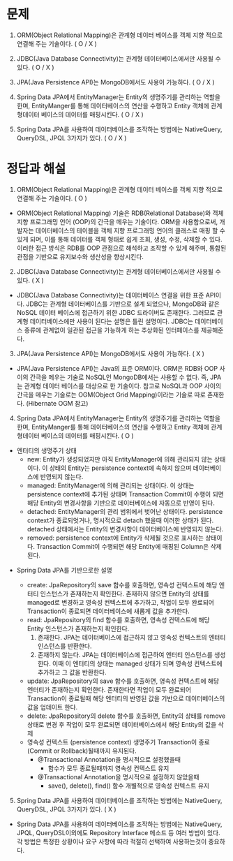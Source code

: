 # 문제
1. ORM(Object Relational Mapping)은 관계형 데이터 베이스를 객체 지향 적으로 연결해 주는
	기술이다. ( O / X )

2. JDBC(Java Database Connectivity)는 관계형 데이터베이스에서만 사용될 수 있다. ( O / X )

3. JPA(Java Persistence API)는 MongoDB에서도 사용이 가능하다. ( O / X )

4. Spring Data JPA에서 EntityManager는 Entity의 생명주기를 관리하는 역할을 한며, EntityManger를 통해 데이터베이스의 연산을 수행하고 Entity 객체에 관계형데이터 베이스의 데이터를 매핑시킨다. ( O / X )

5. Spring Data JPA를 사용하여 데이터베이스를 조작하는 방법에는 NativeQuery, QueryDSL, JPQL 3가지가 있다. ( O / X )

# 정답과 해설
1. ORM(Object Relational Mapping)은 관계형 데이터 베이스를 객체 지향 적으로 연결해 주는
	기술이다. ( O )

- ORM(Object Relational Mapping) 기술은 RDB(Relational Database)와 객체 지향 프로그래밍 언어 (OOP)의 간극을 메우는 기술이다. ORM을 사용함으로써, 개발자는 데이터베이스의 테이블을 객체 지향 프로그래밍 언어의 클래스로 매핑 할 수 있게 되며, 이를 통해 데이터를 객체 형태로 쉽게 조회, 생성, 수정, 삭제할 수 있다. 이러한 접근 방식은 RDB를 OOP 관점으로 해석하고 조작할 수 있게 해주며, 통합된 관점을 기반으로 유지보수와 생산성을 향상시킨다.

2. JDBC(Java Database Connectivity)는 관계형 데이터베이스에서만 사용될 수 있다. ( X )

- JDBC(Java Database Connectivity)는 데이터베이스 연결을 위한 표준 API이다. JDBC는 관계형 데이터베이스를 기반으로 설계 되었으나, MongoDB와 같은 NoSQL 데이터 베이스에 접근하기 위한 JDBC 드라이버도 존재한다. 그러므로 관계형 데이터베이스에만 사용이 된다는 설명은 틀린 설명이다. JDBC는 데이터베이스 종류에 관계없이 일관된 접근을 가능하게 하는 추상화된 인터페이스를 제공해준다.

3. JPA(Java Persistence API)는 MongoDB에서도 사용이 가능하다. ( X )

- JPA(Java Persistence API)는 Java의 표준 ORM이다. ORM은 RDB와 OOP 사이의 간극을 메우는 기술로 NoSQL인 MongoDB에서는 사용할 수 없다. 즉, JPA는 관계형 데이터 베이스를 대상으로 한 기술이다. 참고로 NoSQL과 OOP 사이의 간극을 메우는 기술로는 OGM(Object Grid Mapping)이라는 기술로 따로 존재한다. (Hibernate OGM 참고)

4. Spring Data JPA에서 EntityManager는 Entity의 생명주기를 관리하는 역할을 한며, EntityManger를 통해 데이터베이스의 연산을 수행하고 Entity 객체에 관계형데이터 베이스의 데이터를 매핑시킨다. ( O )

- 엔터티의 생명주기 상태
	- new: 
		Entity가 생성되었지만 아직 EntityManager에 의해 관리되지 않는 상태이다. 이 상태의 Entity는 persistence context에 속하지 않으며 데이터베이스에 반영되지 않는다.
	 - managed:
		EntityManager에 의해 관리되는 상태이다. 이 상태는 persistence context에 추가된 상태며 Transaction Commit이 수행이 되면 해당 Entity의 변경사항을 기반으로 데이터베이스에 자동으로 반영이 된다.
	- detached:
		EntityManager의 관리 범위에서 벗어난 상태이다. persistence context가 종료되엇거나, 명시적으로 detach 했을때 이러한 상태가 된다. detached 상태에서는 Entity의 변경사항이 데이터베이스에 반영되지 않는다.
	- removed:
		persistence context에 Entity가 삭제될 것으로 표시하는 상태이다. Transaction Commit이 수행되면 해당 Entity에 매핑된 Column은 삭제된다.
	
* Spring Data JPA를 기반으로한 설명
	- create:
		JpaRepository의 save 함수를 호출하면, 영속성 컨텍스트에 해당 엔터티 인스턴스가 존재하는지 확인한다. 존재하지 않으면 Entity의 상태를 managed로 변경하고 영속성 컨텍스트에 추가하고, 작업이 모두 완료되어 Transaction이 종료되면 데이터베이스에 새롭게 값을 추가한다.
	 - read:
		JpaRepository의 find 함수를 호출하면, 영속성 컨텍스트에 해당 Entity 인스턴스가 존재하는지 확인한다.
		1. 존재한다.
		 JPA는 데이터베이스에 접근하지 않고 영속성 컨텍스트의 엔터티 인스턴스를 반환한다.
		2. 존재하지 않는다.
			JPA는 데이터베이스에 접근하여 엔터티 인스턴스를 생성한다. 이때 이 엔터티의 상태는 managed 상태가 되며 영속성 컨텍스트에 추가하고 그 값을 반환한다.
	- update:
		JpaRepository의 save 함수를 호출하면, 영속성 컨텍스트에 해당 엔터티가 존재하는지 확인한다. 존재한다면 작업이 모두 완료되어 Transaction이 종료될때 해당 엔터티의 반영된 값을 기반으로 데이터베이스의 값을 업데이트 한다.
	- delete:
		JpaRepository의 delete 함수를 호출하면, Entity의 상태를 remove 상태로 변경 후 작업이 모두 완료되면 데이터베이스에서 해당 Entity의 값을 삭제
	
	* 영속성 컨텍스트 (persistence context) 생명주기
		Transaction이 종료 (Commit or Rollback)될때까지 유지된다.
		- @Transactional Annotation을 명시적으로 설정했을때
			- 함수가 모두 종료될때까지 영속성 컨텍스트 유지
		- @Transactional Annotation을 명시적으로 설정하지 않았을때
			- save(), delete(), find() 함수 개별적으로 영속성 컨텍스트 유지

5. Spring Data JPA를 사용하여 데이터베이스를 조작하는 방법에는 NativeQuery, QueryDSL, JPQL 3가지가 있다. ( X ) 

- Spring Data JPA를 사용하여 데이터베이스를 조작하는 방법에는 NativeQuery, JPQL, QueryDSL이외에도 Repository Interface 메소드 등 여러 방법이 있다. 각 방법은 특정한 상황이나 요구 사항에 따라 적절히 선택하여 사용하는것이 중요하다.